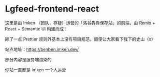 # Lgfeed-frontend-react

这里是由 Imken （团队，存疑）运营的「洛谷犇犇保存站」的前端，由 Remix + React + Semantic UI 构建而成！

除了一点 Prettier 规则外基本上没有项目规范。顺便让大家看下我下的史山（x）

站点地址：<https://benben.imken.dev/>

部分内容是服务端渲染的

你站一直都是 Imken 一个人运营

